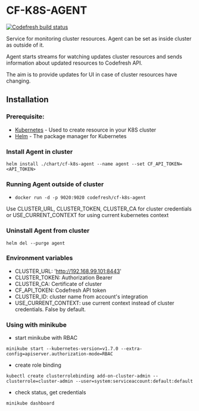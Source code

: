 # CF-K8S-AGENT
[![Codefresh build status]( https://g.codefresh.io/api/badges/pipeline/codefresh-inc/codefresh-io%2Fcf-k8s-agent%2Fcf-k8s-agent?branch=master&key=eyJhbGciOiJIUzI1NiJ9.NTY3MmQ4ZGViNjcyNGI2ZTM1OWFkZjYy.AN2wExsAsq7FseTbVxxWls8muNx_bBUnQWQVS8IgDTI&type=cf-1)]( https://g.codefresh.io/pipelines/cf-k8s-agent/builds?repoOwner=codefresh-io&repoName=cf-k8s-agent&serviceName=codefresh-io%2Fcf-k8s-agent&filter=trigger:build~Build;branch:master;pipeline:5c45f80949931558b4bc6909~cf-k8s-agent)

Service for monitoring cluster resources. Agent can be set as inside cluster as outside of it.

Agent starts streams for watching updates cluster resources and sends information about updated resources to Codefresh API.

The aim is to provide updates for UI in case of cluster resources have changing.  

## Installation

### Prerequisite:
* [Kubernetes](https://kubernetes.io/docs/tasks/tools/install-kubectl/) - Used to create resource in your K8S cluster
* [Helm](https://docs.helm.sh/using_helm/#quickstart) - The package manager for Kubernetes

### Install Agent in cluster
`helm install ./chart/cf-k8s-agent --name agent --set CF_API_TOKEN=<API_TOKEN>`

### Running Agent outside of cluster
* `docker run -d -p 9020:9020 codefresh/cf-k8s-agent`

Use CLUSTER_URL, CLUSTER_TOKEN, CLUSTER_CA for cluster credentials
or USE_CURRENT_CONTEXT for using current kubernetes context

### Uninstall Agent from cluster
`helm del --purge agent`

### Environment variables
* CLUSTER_URL: 'http://192.168.99.101:8443'
* CLUSTER_TOKEN: Authorization Bearer
* CLUSTER_CA: Certificate of cluster
* CF_API_TOKEN: Codefresh API token
* CLUSTER_ID: cluster name from account's integration
* USE_CURRENT_CONTEXT: use current context instead of cluster credentials. False by default.

### Using with minikube
* start minikube with RBAC 

`minikube start --kubernetes-version=v1.7.0 --extra-config=apiserver.authorization-mode=RBAC`

* create role binding

`kubectl create clusterrolebinding add-on-cluster-admin --clusterrole=cluster-admin --user=system:serviceaccount:default:default`

* check status, get credentials

`minikube dashboard`

